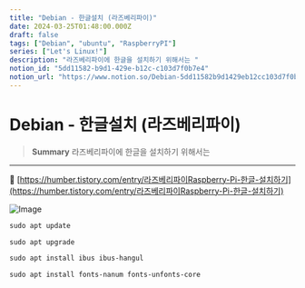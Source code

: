 ```yaml
---
title: "Debian - 한글설치 (라즈베리파이)"
date: 2024-03-25T01:48:00.000Z
draft: false
tags: ["Debian", "ubuntu", "RaspberryPI"]
series: ["Let's Linux!"]
description: "라즈베리파이에 한글을 설치하기 위해서는 "
notion_id: "5dd11582-b9d1-429e-b12c-c103d7f0b7e4"
notion_url: "https://www.notion.so/Debian-5dd11582b9d1429eb12cc103d7f0b7e4"
---
```


# Debian - 한글설치 (라즈베리파이)

> **Summary**
> 라즈베리파이에 한글을 설치하기 위해서는 

---

🔗 [https://humber.tistory.com/entry/라즈베리파이Raspberry-Pi-한글-설치하기](https://humber.tistory.com/entry/라즈베리파이Raspberry-Pi-한글-설치하기)

![Image](https://prod-files-secure.s3.us-west-2.amazonaws.com/09ccd4d5-876c-4bba-bbdf-cc77a0a11257/9337fb31-f000-470f-8a58-5b3a1e25beb7/Untitled.png?X-Amz-Algorithm=AWS4-HMAC-SHA256&X-Amz-Content-Sha256=UNSIGNED-PAYLOAD&X-Amz-Credential=ASIAZI2LB466ZJQN2CBQ%2F20250724%2Fus-west-2%2Fs3%2Faws4_request&X-Amz-Date=20250724T115745Z&X-Amz-Expires=3600&X-Amz-Security-Token=IQoJb3JpZ2luX2VjEAMaCXVzLXdlc3QtMiJHMEUCIBpxS99HL5qXjuiRleeumC0f47BA6lh434%2B%2BFJ%2FyMT%2FiAiEAjvJYg2cL4Q1r%2FEuFrF00JRs67YqFhdmUiTnARJIn0EUq%2FwMILBAAGgw2Mzc0MjMxODM4MDUiDOumE1hVKid1AVqD6SrcA%2F4TWUlxpQk3hpgao7Ob%2BpbuoWW9XL0Q04Zwu%2BkdoqMKfmUB38TUfxKRAsiekjgyaLGd4%2Fp5MyVstxOuRABHTplCJMWlx3np2LnPeJEZ3bvn0WQFEKA%2BEK8H3AQq8M%2BliZ7wDt%2FK3VT%2BtWLqsfbTpQisG1i6YMsZ6%2BNqTm86VX0S0X0MvrYgmp7yY7k4WohbO0vS6GOSKgMFd1RzXF1Dr5tNj3RDI7iHG7fwaLdoqsqYu%2F8panZ2ILxNXWAVuu22ELZeT9JgoMAyimkoMTNmBu4JrNCTEfAz%2BEUen6h2XxnzedOuJvFApDjXQdg6T%2BWF3MHLoHnhZbj2%2B5CTg%2Fc%2FG1GMFKzKmqngOjazb%2F4hAq4GD080qBaPEIAcbTgBvRfgdSLDhyfI%2BdRFRAh4vQJlRXPuqTqDfBLGEQBJVDC3gvJ%2BZ6OBylQZmBFAxAOLWTKPuINmkYBcS2aaa%2FV1dlZcpHI%2B%2BC535ig%2BF%2Ffp1nIEIhZdlGDJNHl92pR72sgguwWxdNp2toy4xEXQABhhwJxmEfydHy1DKK0kTbqyxiFpZzu3LVxZLng30n6Y0TYe75lc6fMyFJsuvEj%2F5rQ26%2FkYjcSsZlHtaFTXFM1e3CuRrH3ekt2LebNKRyCWF1PuMJebiMQGOqUBRu1E%2BOVr5kklU4ciaCzDIIDFfFRnhfmmuuc1ytAFWg3XtsjM8uCQaDxRhrfLoK3no00r4ozWNqJWveNB5oXpjp5rxMA5t3G6HbnpwFrOthZMvs%2BbITvJSopxjxAIJAznAGOZzavA%2Fqs73Y8H5imsBREPSRt5c77f8AVKua%2BhVPfofHQqN7frLndupZM69oDhO6PcVBLo9cTRgNuimD0J2gtK8j2D&X-Amz-Signature=c6fbe09389f94bfe9683e1fbbd3664b618b02a628914a750eb178e9d7dd94fb4&X-Amz-SignedHeaders=host&x-amz-checksum-mode=ENABLED&x-id=GetObject)

```latex
sudo apt update

sudo apt upgrade

sudo apt install ibus ibus-hangul
```

```latex
sudo apt install fonts-nanum fonts-unfonts-core
```

